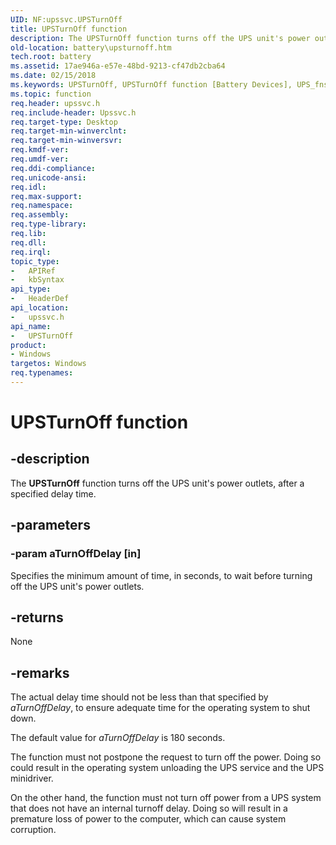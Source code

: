 ```yaml
---
UID: NF:upssvc.UPSTurnOff
title: UPSTurnOff function
description: The UPSTurnOff function turns off the UPS unit's power outlets, after a specified delay time.
old-location: battery\upsturnoff.htm
tech.root: battery
ms.assetid: 17ae946a-e57e-48bd-9213-cf47db2cba64
ms.date: 02/15/2018
ms.keywords: UPSTurnOff, UPSTurnOff function [Battery Devices], UPS_fns_ab585909-7eee-470f-b33f-6045f839ceed.xml, battery.upsturnoff, upssvc/UPSTurnOff
ms.topic: function
req.header: upssvc.h
req.include-header: Upssvc.h
req.target-type: Desktop
req.target-min-winverclnt: 
req.target-min-winversvr: 
req.kmdf-ver: 
req.umdf-ver: 
req.ddi-compliance: 
req.unicode-ansi: 
req.idl: 
req.max-support: 
req.namespace: 
req.assembly: 
req.type-library: 
req.lib: 
req.dll: 
req.irql: 
topic_type:
-	APIRef
-	kbSyntax
api_type:
-	HeaderDef
api_location:
-	upssvc.h
api_name:
-	UPSTurnOff
product:
- Windows
targetos: Windows
req.typenames: 
---
```


# UPSTurnOff function


## -description


The <b>UPSTurnOff</b> function turns off the UPS unit's power outlets, after a specified delay time.


## -parameters




### -param aTurnOffDelay [in]

Specifies the minimum amount of time, in seconds, to wait before turning off the UPS unit's power outlets.


## -returns



None




## -remarks



The actual delay time should not be less than that specified by <i>aTurnOffDelay</i>, to ensure adequate time for the operating system to shut down. 

The default value for <i>aTurnOffDelay</i> is 180 seconds.

The function must not postpone the request to turn off the power. Doing so could result in the operating system unloading the UPS service and the UPS minidriver.

On the other hand, the function must not turn off power from a UPS system that does not have an internal turnoff delay. Doing so will result in a premature loss of power to the computer, which can cause system corruption.



